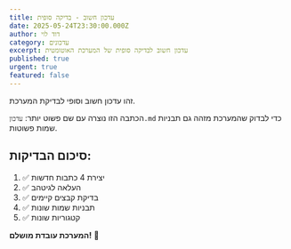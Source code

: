 ```yaml
---
title: עדכון חשוב - בדיקה סופית
date: 2025-05-24T23:30:00.000Z
author: דוד לוי
category: עדכונים
excerpt: עדכון חשוב לבדיקה סופית של המערכת האוטומטית
published: true
urgent: true
featured: false
---
```


זהו עדכון חשוב וסופי לבדיקת המערכת.

הכתבה הזו נוצרה עם שם פשוט יותר: `עדכון.md` כדי לבדוק שהמערכת מזהה גם תבניות שמות פשוטות.

## סיכום הבדיקות:
1. ✅ יצירת 4 כתבות חדשות
2. ✅ העלאה לגיטהב
3. ✅ בדיקת קבצים קיימים  
4. ✅ תבניות שמות שונות
5. ✅ קטגוריות שונות

**המערכת עובדת מושלם!** 🚀 
